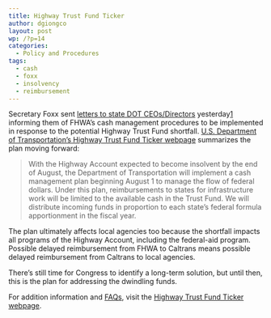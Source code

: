 ```yaml
---
title: Highway Trust Fund Ticker
author: dgiongco
layout: post
wp: /?p=14
categories:
  - Policy and Procedures
tags:
  - cash
  - foxx
  - insolvency
  - reimbursement
---
```

Secretary Foxx sent [letters to state DOT CEOs/Directors][1] yesterday<a href="#fn:1" id="fnref:1" title="see footnote" class="footnote">[1]</a> informing them of FHWA&#8217;s cash management procedures to be implemented in response to the potential Highway Trust Fund shortfall. [U.S. Department of Transportation&#8217;s Highway Trust Fund Ticker webpage][2] summarizes the plan moving forward:

> With the Highway Account expected to become insolvent by the end of August, the Department of Transportation will implement a cash management plan beginning August 1 to manage the flow of federal dollars. Under this plan, reimbursements to states for infrastructure work will be limited to the available cash in the Trust Fund. We will distribute incoming funds in proportion to each state’s federal formula apportionment in the fiscal year. 

The plan ultimately affects local agencies too because the shortfall impacts all programs of the Highway Account, including the federal-aid program. Possible delayed reimbursement from FHWA to Caltrans means possible delayed reimbursement from Caltrans to local agencies.

There&#8217;s still time for Congress to identify a long-term solution, but until then, this is the plan for addressing the dwindling funds.

For addition information and [FAQs][3], visit the [Highway Trust Fund Ticker webpage][2].

[^1]:    
    Secretary Foxx also wrote about the topic on his blog, [the Fastlane][4]. <a href="#fnref:1" title="return to article" class="reversefootnote">&#160;&#8617;</a>

 [1]: http://www.dot.gov/grow-america/highway-account-cmp-letter-to-state-dots
 [2]: http://www.dot.gov/highway-trust-fund-ticker
 [3]: http://www.dot.gov/grow-america/htf-cmp-faqs
 [4]: http://www.dot.gov/fastlane/dot-plans-highway-trust-fund-cash-management-procedures